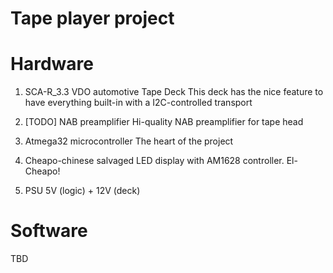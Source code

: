 Tape player project
===================

Hardware
========

1) SCA-R_3.3 VDO automotive Tape Deck
    This deck has the nice feature to have everything built-in with a I2C-controlled transport

2) [TODO] NAB preamplifier
    Hi-quality NAB preamplifier for tape head

3) Atmega32 microcontroller
    The heart of the project

4) Cheapo-chinese salvaged LED display with AM1628 controller.
    El-Cheapo!

5) PSU 5V (logic) + 12V (deck)

Software
========

TBD
